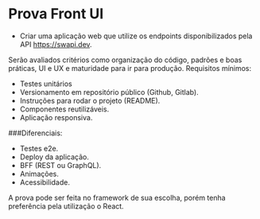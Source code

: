 # Prova Front UI
- Criar uma aplicação web que utilize os endpoints disponibilizados pela API
https://swapi.dev.

Serão avaliados critérios como organização do código, padrões e boas práticas, UI e UX
e maturidade para ir para produção.
Requisitos mínimos:

- Testes unitários
- Versionamento em repositório público (Github, Gitlab).
- Instruções para rodar o projeto (README).
- Componentes reutilizáveis.
- Aplicação responsiva.

###Diferenciais:

- Testes e2e.
- Deploy da aplicação.
- BFF (REST ou GraphQL).
- Animações.
- Acessibilidade.  

A prova pode ser feita no framework de sua escolha, porém tenha preferência pela
utilização o React.
